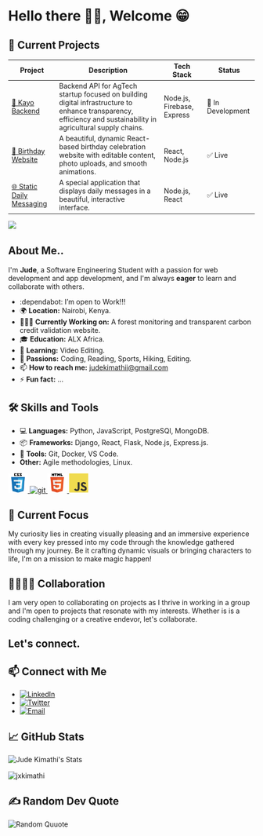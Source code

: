 # Hello there 👋🏾, Welcome 😁

## 🚀 Current Projects

<div align="center">

| Project | Description | Tech Stack | Status |
|---------|-------------|------------|--------|
| [🌿 Kayo Backend](https://github.com/jxkimathi/kayo-backend) | Backend API for  AgTech startup focused on building digital infrastructure to enhance transparency, efficiency and sustainability in agricultural supply chains. | Node.js, Firebase, Express | 🔨 In Development |
| [📱 Birthday Website](https://birthday-website-fawn-three.vercel.app/) | A beautiful, dynamic React-based birthday celebration website with editable content, photo uploads, and smooth animations. | React, Node.js | ✅ Live |
| [🌐 Static Daily Messaging](https://static-daily-messaging.vercel.app/) | A special application that displays daily messages in a beautiful, interactive interface. | Node.js, React | ✅ Live |

</div>
<a href="https://github.com/CodeWhiteWeb/CodeWhiteWeb"><img src="https://readme-typing-svg.herokuapp.com?color=%2336BCF7&center=true&vCenter=true&lines=How+can+I+help+you?;Wanna+see+my+projects?;Feel+free+to+explore+all+of+them.;"></a>

## About Me..
I'm **Jude**, a Software Engineering Student with a passion for web development and app development, and I'm always **eager** to learn and collaborate with others.

- :dependabot:  I’m open to Work!!!
- 🌍 **Location:** Nairobi, Kenya.
- 👨🏾‍💻 **Currently Working on:** A forest monitoring and transparent carbon credit validation website.
- 🎓 **Education:** ALX Africa.
- 🌱 **Learning:** Video Editing.
- 💬 **Passions:** Coding, Reading, Sports, Hiking, Editing.
- 📫 **How to reach me:** judekimathii@gmail.com
- ⚡ **Fun fact:**  ...

## 🛠️ Skills and Tools
- 💻 **Languages:** Python, JavaScript, PostgreSQl, MongoDB.
- 📦 **Frameworks:** Django, React, Flask, Node.js, Express.js.
- 🧰 **Tools:** Git, Docker, VS Code.
- **Other:** Agile methodologies, Linux.
<p align="left"> <a href="https://www.w3schools.com/css/" target="_blank" rel="noreferrer"> <img src="https://raw.githubusercontent.com/devicons/devicon/master/icons/css3/css3-original-wordmark.svg" alt="css3" width="40" height="40"/> </a> <a href="https://git-scm.com/" target="_blank" rel="noreferrer"> <img src="https://www.vectorlogo.zone/logos/git-scm/git-scm-icon.svg" alt="git" width="40" height="40"/> </a> <a href="https://www.w3.org/html/" target="_blank" rel="noreferrer"> <img src="https://raw.githubusercontent.com/devicons/devicon/master/icons/html5/html5-original-wordmark.svg" alt="html5" width="40" height="40"/> </a> <a href="https://developer.mozilla.org/en-US/docs/Web/JavaScript" target="_blank" rel="noreferrer"> <img src="https://raw.githubusercontent.com/devicons/devicon/master/icons/javascript/javascript-original.svg" alt="javascript" width="40" height="40"/> </a> <a href="https://reactjs.org/" target="_blank" rel="noreferrer"> </a> </p>


## 🔭 Current Focus
My curiosity lies in creating visually pleasing and an immersive experience with every key pressed into my code through the knowledge gathered through my journey. Be it crafting dynamic visuals or bringing characters to life, I'm on a mission to make magic happen!

## 🫱🏾‍🫲🏾 Collaboration
I am very open to collaborating on projects as I thrive in working in a group and I'm open to projects that resonate with my interests. Whether is is a coding challenging or a creative endevor, let's collaborate.

## Let's connect.
## 📫 Connect with Me
- <a href="https://www.linkedin.com/in/judekimathi" target="_blank"><img src="https://img.shields.io/badge/LinkedIn-0A66C2?style=flat&logo=linkedin&logoColor=white" alt="LinkedIn" height="30"></a>
- <a href="https://twitter.com/spaghetttus" target="_blank"><img src="https://img.shields.io/badge/Twitter-1DA1F2?style=flat&logo=twitter&logoColor=white" alt="Twitter" height="30"></a>
- <a href="mailto:judekimathii@gmail.com" target="_blank"><img src="https://img.shields.io/badge/Email-D14836?style=flat&logo=gmail&logoColor=white" alt="Email" height="30"></a>

## 📈 GitHub Stats
![Jude Kimathi's Stats](https://github-readme-stats.vercel.app/api?username=jxkimathi&show_icons=true&theme=radical)

<p><img align="center" src="https://github-readme-streak-stats.herokuapp.com/?user=jxkimathi&" alt="jxkimathi" /></p>


## ✍️ Random Dev Quote
![Random Quuote](https://quotes-github-readme.vercel.app/api?type=horizontal&theme=light)
